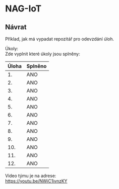 # NAG-IoT
## Návrat

Příklad, jak má vypadat repozitář pro odevzdání úloh.

Úkoly: <br />
Zde vyplnit které úkoly jsou splněny:

| Úloha | Splněno |
|-------|---------|
| 1. | ANO |
| 2. | ANO |
| 3. | ANO |
| 4. | ANO |
| 5. | ANO |
| 6. | ANO |
| 7. | ANO |
| 8. | ANO |
| 9. | ANO |
| 10. | ANO |
| 11. | ANO |
| 12. | ANO |

Video týmu je na adrese: <br />
https://youtu.be/NWiC1ivnzKY

